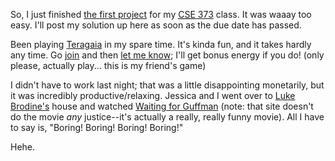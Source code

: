 So, I just finished <a href="http://www.cs.washington.edu/education/courses/cse373/CurrentQtr/homework/proj1.html">the first project</a> for my <a href="http://www.cs.washington.edu/373/"><acronym title="Computer Science &amp; Engineering">CSE</acronym> 373</a> class.  It was waaay too easy.  I'll post my solution up here as soon as the due date has passed.

Been playing <a href="http://www.teragaia.com">Teragaia</a> in my spare time.  It's kinda fun, and it takes hardly any time.  Go <a href="http://216.231.36.121/register.asp">join</a> and then <a href="mailto:bribera@u.washington.edu">let me know</a>; I'll get bonus energy if you do!  (only please, actually play... this is my friend's game)

I didn't have to work last night; that was a little disappointing monetarily, but it was incredibly productive/relaxing.  Jessica and I went over to <a href="http://lukebrodine.net">Luke Brodine's</a> house and watched <a href="http://guffman.warnerbros.com/">Waiting for Guffman</a> (note: that site doesn't do the movie <i>any</i> justice--it's actually a really, really funny  movie).  All I have to say is, "Boring! Boring! Boring! Boring!"

Hehe.